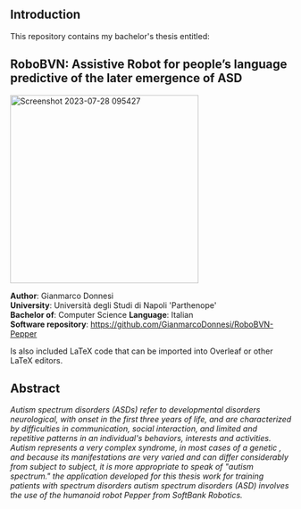 ## **Introduction**

This repository contains my bachelor's thesis entitled:

## RoboBVN: Assistive Robot for people’s language predictive of the later emergence of ASD

<img width="337" alt="Screenshot 2023-07-28 095427" src="https://github.com/GianmarcoDonnesi/Bachelor-thesis-RoboBVN/assets/91615472/3b19bcdf-226a-448c-8a11-7d0ad91073f6">

**Author**: Gianmarco Donnesi  
**University**: Università degli Studi di Napoli 'Parthenope'  
**Bachelor of**: Computer Science
**Language**: Italian  
**Software repository**: https://github.com/GianmarcoDonnesi/RoboBVN-Pepper

Is also included LaTeX code that can be imported into Overleaf or other LaTeX editors.

## Abstract
*Autism spectrum disorders (ASDs) refer to developmental disorders
neurological, with onset in the first three years of life, and are characterized by
difficulties in communication, social interaction, and limited and repetitive patterns
in an individual's behaviors, interests and activities. Autism
represents a very complex syndrome, in most cases of a
genetic , and because its manifestations are very varied and can differ
considerably from subject to subject, it is more appropriate to speak of "autism spectrum."
the application developed
for this thesis work for training patients with spectrum disorders
autism spectrum disorders (ASD) involves the use of the humanoid robot Pepper from SoftBank Robotics.*
